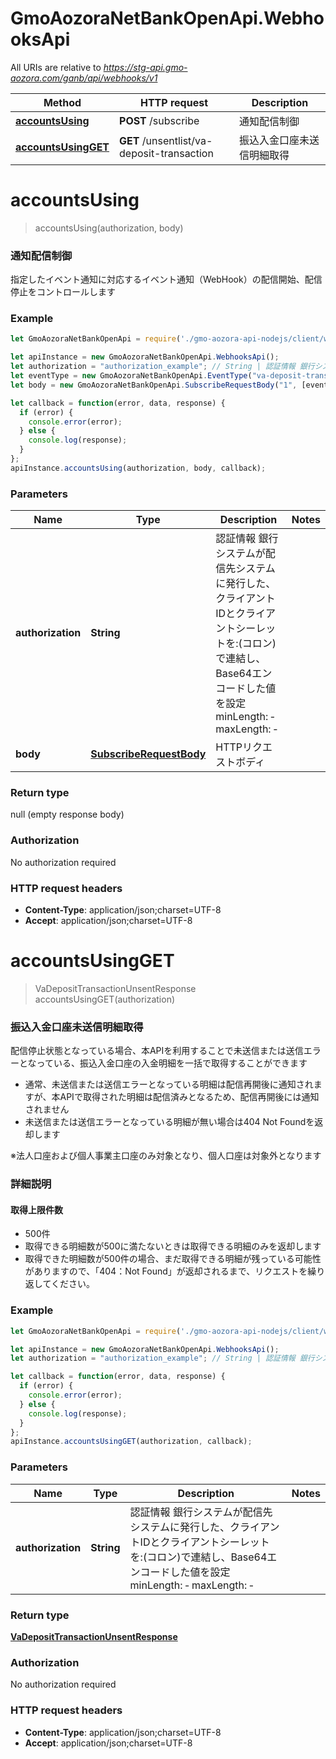 # GmoAozoraNetBankOpenApi.WebhooksApi

All URIs are relative to *https://stg-api.gmo-aozora.com/ganb/api/webhooks/v1*

Method | HTTP request | Description
------------- | ------------- | -------------
[**accountsUsing**](WebhooksApi.md#accountsUsing) | **POST** /subscribe | 通知配信制御
[**accountsUsingGET**](WebhooksApi.md#accountsUsingGET) | **GET** /unsentlist/va-deposit-transaction | 振込入金口座未送信明細取得


# **accountsUsing**
> accountsUsing(authorization, body)

### 通知配信制御

指定したイベント通知に対応するイベント通知（WebHook）の配信開始、配信停止をコントロールします

### Example
```javascript
let GmoAozoraNetBankOpenApi = require('./gmo-aozora-api-nodejs/client/webhook/src/index.js');

let apiInstance = new GmoAozoraNetBankOpenApi.WebhooksApi();
let authorization = "authorization_example"; // String | 認証情報 銀行システムが配信先システムに発行した、クライアントIDとクライアントシーレットを\":\"（コロン）で連結し、Base64エンコードした値を設定 minLength: ‐ maxLength: ‐ 
let eventType = new GmoAozoraNetBankOpenApi.EventType("va-deposit-transaction");
let body = new GmoAozoraNetBankOpenApi.SubscribeRequestBody("1", [eventType]); // SubscribeRequestBody | HTTPリクエストボディ

let callback = function(error, data, response) {
  if (error) {
    console.error(error);
  } else {
    console.log(response);
  }
};
apiInstance.accountsUsing(authorization, body, callback);
```

### Parameters

Name | Type | Description  | Notes
------------- | ------------- | ------------- | -------------
 **authorization** | **String**| 認証情報 銀行システムが配信先システムに発行した、クライアントIDとクライアントシーレットを:(コロン)で連結し、Base64エンコードした値を設定 minLength: ‐ maxLength: ‐  | 
 **body** | [**SubscribeRequestBody**](SubscribeRequestBody.md)| HTTPリクエストボディ | 

### Return type

null (empty response body)

### Authorization

No authorization required

### HTTP request headers

 - **Content-Type**: application/json;charset=UTF-8
 - **Accept**: application/json;charset=UTF-8

# **accountsUsingGET**
> VaDepositTransactionUnsentResponse accountsUsingGET(authorization)

### 振込入金口座未送信明細取得

配信停止状態となっている場合、本APIを利用することで未送信または送信エラーとなっている、振込入金口座の入金明細を一括で取得することができます
* 通常、未送信または送信エラーとなっている明細は配信再開後に通知されますが、本APIで取得された明細は配信済みとなるため、配信再開後には通知されません
* 未送信または送信エラーとなっている明細が無い場合は404 Not Foundを返却します

※法人口座および個人事業主口座のみ対象となり、個人口座は対象外となります

### 詳細説明

#### 取得上限件数
* 500件
* 取得できる明細数が500に満たないときは取得できる明細のみを返却します
* 取得できた明細数が500件の場合、まだ取得できる明細が残っている可能性がありますので、「404：Not Found」が返却されるまで、リクエストを繰り返してください。

### Example
```javascript
let GmoAozoraNetBankOpenApi = require('./gmo-aozora-api-nodejs/client/webhook/src/index.js');

let apiInstance = new GmoAozoraNetBankOpenApi.WebhooksApi();
let authorization = "authorization_example"; // String | 認証情報 銀行システムが配信先システムに発行した、クライアントIDとクライアントシーレットを\":\"（コロン）で連結し、Base64エンコードした値を設定 minLength: ‐ maxLength: ‐ 

let callback = function(error, data, response) {
  if (error) {
    console.error(error);
  } else {
    console.log(response);
  }
};
apiInstance.accountsUsingGET(authorization, callback);
```

### Parameters

Name | Type | Description  | Notes
------------- | ------------- | ------------- | -------------
 **authorization** | **String**| 認証情報 銀行システムが配信先システムに発行した、クライアントIDとクライアントシーレットを:(コロン)で連結し、Base64エンコードした値を設定 minLength: ‐ maxLength: ‐  | 

### Return type

[**VaDepositTransactionUnsentResponse**](VaDepositTransactionUnsentResponse.md)

### Authorization

No authorization required

### HTTP request headers

 - **Content-Type**: application/json;charset=UTF-8
 - **Accept**: application/json;charset=UTF-8
